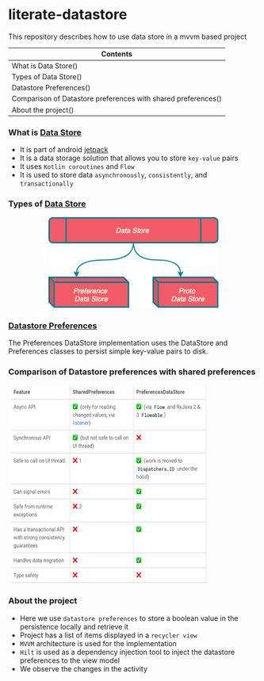 # literate-datastore
This repository describes how to use data store in a mvvm based project

| Contents |
| -------- |
| What is Data Store() |
| Types of Data Store() |
| Datastore Preferences() |
| Comparison of Datastore preferences with shared preferences() |
| About the project() |



### What is [Data Store](https://developer.android.com/topic/libraries/architecture/datastore?gclid=CjwKCAjwhaaKBhBcEiwA8acsHFr6Svpzv9_bUiFBjH89XbKaXBST8QvfZu3zh_LAtlfv28jp195jHhoCi5QQAvD_BwE&gclsrc=aw.ds#kts)
* It is part of android [jetpack](https://developer.android.com/jetpack)
* It is a data storage solution that allows you to store `key-value` pairs
* It uses `Kotlin coroutines` and `Flow`
* It is used to store data `asynchronously`, `consistently`, and `transactionally`

### Types of [Data Store](https://developer.android.com/topic/libraries/architecture/datastore?gclid=CjwKCAjwhaaKBhBcEiwA8acsHFr6Svpzv9_bUiFBjH89XbKaXBST8QvfZu3zh_LAtlfv28jp195jHhoCi5QQAvD_BwE&gclsrc=aw.ds#kts)

<p align="center">
<a><img src="https://github.com/devrath/literate-datastore/blob/main/assets/types.png"></a>
</p>

### [Datastore Preferences](https://developer.android.com/topic/libraries/architecture/datastore?gclid=CjwKCAjwhaaKBhBcEiwA8acsHFr6Svpzv9_bUiFBjH89XbKaXBST8QvfZu3zh_LAtlfv28jp195jHhoCi5QQAvD_BwE&gclsrc=aw.ds#preferences-datastore)
The Preferences DataStore implementation uses the DataStore and Preferences classes to persist simple key-value pairs to disk.

### Comparison of Datastore preferences with shared preferences
<p align="left">
<a><img width=400 height=400 src="https://github.com/devrath/literate-datastore/blob/main/assets/data_store_shared_prefs.png"></a>
</p>

### About the project
* Here we use `datastore preferences` to store a boolean value in the persistence locally and retrieve it
* Project has a list of items displayed in a `recycler view`
* `MVVM` architecture is used for the implementation 
* `Hilt` is used as a dependency injection tool to inject the datastore preferences to the view model 
* We observe the changes in the activity  

